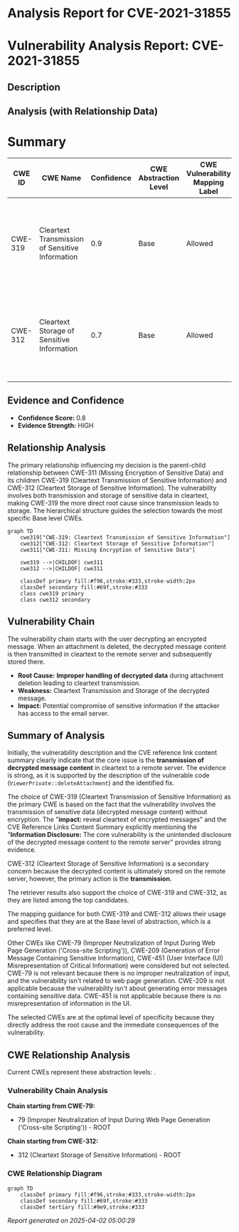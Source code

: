 # Analysis Report for CVE-2021-31855

# Vulnerability Analysis Report: CVE-2021-31855

## Description



## Analysis (with Relationship Data)

# Summary
| CWE ID | CWE Name | Confidence | CWE Abstraction Level | CWE Vulnerability Mapping Label | CWE-Vulnerability Mapping Notes |
|---|---|---|---|---|---|
| CWE-319 | Cleartext Transmission of Sensitive Information | 0.9 | Base | Allowed | Primary CWE: The decrypted content of the message is uploaded to the remote server in cleartext. |
| CWE-312 | Cleartext Storage of Sensitive Information | 0.7 | Base | Allowed | Secondary CWE: The decrypted content is ultimately stored on the remote server, even if temporarily. |

## Evidence and Confidence

*   **Confidence Score:** 0.8
*   **Evidence Strength:** HIGH

## Relationship Analysis
The primary relationship influencing my decision is the parent-child relationship between CWE-311 (Missing Encryption of Sensitive Data) and its children CWE-319 (Cleartext Transmission of Sensitive Information) and CWE-312 (Cleartext Storage of Sensitive Information). The vulnerability involves both transmission and storage of sensitive data in cleartext, making CWE-319 the more direct root cause since transmission leads to storage. The hierarchical structure guides the selection towards the most specific Base level CWEs.

```mermaid
graph TD
    cwe319["CWE-319: Cleartext Transmission of Sensitive Information"]
    cwe312["CWE-312: Cleartext Storage of Sensitive Information"]
    cwe311["CWE-311: Missing Encryption of Sensitive Data"]
    
    cwe319 -->|CHILDOF| cwe311
    cwe312 -->|CHILDOF| cwe311

    classDef primary fill:#f96,stroke:#333,stroke-width:2px
    classDef secondary fill:#69f,stroke:#333
    class cwe319 primary
    class cwe312 secondary
```

## Vulnerability Chain
The vulnerability chain starts with the user decrypting an encrypted message. When an attachment is deleted, the decrypted message content is then transmitted in cleartext to the remote server and subsequently stored there.

*   **Root Cause:** **Improper handling of decrypted data** during attachment deletion leading to cleartext transmission.
*   **Weakness:** Cleartext Transmission and Storage of the decrypted message.
*   **Impact:** Potential compromise of sensitive information if the attacker has access to the email server.

## Summary of Analysis
Initially, the vulnerability description and the CVE reference link content summary clearly indicate that the core issue is the **transmission of decrypted message content** in cleartext to a remote server. The evidence is strong, as it is supported by the description of the vulnerable code (`ViewerPrivate::deleteAttachment`) and the identified fix.

The choice of CWE-319 (Cleartext Transmission of Sensitive Information) as the primary CWE is based on the fact that the vulnerability involves the transmission of sensitive data (decrypted message content) without encryption. The "**impact:** reveal cleartext of encrypted messages" and the CVE Reference Links Content Summary explicitly mentioning the "**Information Disclosure:** The core vulnerability is the unintended disclosure of the decrypted message content to the remote server" provides strong evidence.

CWE-312 (Cleartext Storage of Sensitive Information) is a secondary concern because the decrypted content is ultimately stored on the remote server, however, the primary action is the **transmission**.

The retriever results also support the choice of CWE-319 and CWE-312, as they are listed among the top candidates.

The mapping guidance for both CWE-319 and CWE-312 allows their usage and specifies that they are at the Base level of abstraction, which is a preferred level.

Other CWEs like CWE-79 (Improper Neutralization of Input During Web Page Generation ('Cross-site Scripting')), CWE-209 (Generation of Error Message Containing Sensitive Information), CWE-451 (User Interface (UI) Misrepresentation of Critical Information) were considered but not selected. CWE-79 is not relevant because there is no improper neutralization of input, and the vulnerability isn't related to web page generation. CWE-209 is not applicable because the vulnerability isn't about generating error messages containing sensitive data. CWE-451 is not applicable because there is no misrepresentation of information in the UI.

The selected CWEs are at the optimal level of specificity because they directly address the root cause and the immediate consequences of the vulnerability.


## CWE Relationship Analysis

Current CWEs represent these abstraction levels: .


### Vulnerability Chain Analysis

**Chain starting from CWE-79:**
- 79 (Improper Neutralization of Input During Web Page Generation ('Cross-site Scripting')) - ROOT


**Chain starting from CWE-312:**
- 312 (Cleartext Storage of Sensitive Information) - ROOT



### CWE Relationship Diagram

```mermaid
graph TD
    classDef primary fill:#f96,stroke:#333,stroke-width:2px
    classDef secondary fill:#69f,stroke:#333
    classDef tertiary fill:#9e9,stroke:#333
```



*Report generated on 2025-04-02 05:00:29*
